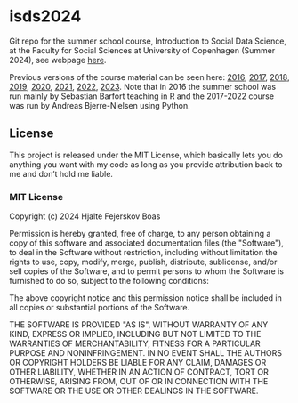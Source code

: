# isds2024

Git repo for the summer school course, Introduction to Social Data Science, at
the Faculty for Social Sciences at University of Copenhagen (Summer 2024), see
webpage [here](https://isdsucph.github.io/isds2023/).

Previous versions of the course material can be seen here:
[2016](https://github.com/sebastianbarfort/sds_summer),
[2017](https://github.com/abjer/sds2017), [2018](https://github.com/abjer/sds),
[2019](https://github.com/abjer/sds2019),
[2020](https://github.com/abjer/isds2020),
[2021](https://github.com/isdsucph/isds2021),
[2022](https://github.com/isdsucph/isds2022),
[2023](https://isdsucph.github.io/isds2023/).
Note that in 2016 the summer school was run mainly by Sebastian Barfort
teaching in R and the 2017-2022 course was run by Andreas Bjerre-Nielsen using
Python.

## License

This project is released under the MIT License, which basically lets you do
anything you want with my code as long as you provide attribution back to me
and don’t hold me liable.

### MIT License

Copyright (c) 2024 Hjalte Fejerskov Boas

Permission is hereby granted, free of charge, to any person obtaining a copy
of this software and associated documentation files (the "Software"), to deal
in the Software without restriction, including without limitation the rights
to use, copy, modify, merge, publish, distribute, sublicense, and/or sell
copies of the Software, and to permit persons to whom the Software is
furnished to do so, subject to the following conditions:

The above copyright notice and this permission notice shall be included in all
copies or substantial portions of the Software.

THE SOFTWARE IS PROVIDED "AS IS", WITHOUT WARRANTY OF ANY KIND, EXPRESS OR
IMPLIED, INCLUDING BUT NOT LIMITED TO THE WARRANTIES OF MERCHANTABILITY,
FITNESS FOR A PARTICULAR PURPOSE AND NONINFRINGEMENT. IN NO EVENT SHALL THE
AUTHORS OR COPYRIGHT HOLDERS BE LIABLE FOR ANY CLAIM, DAMAGES OR OTHER
LIABILITY, WHETHER IN AN ACTION OF CONTRACT, TORT OR OTHERWISE, ARISING FROM,
OUT OF OR IN CONNECTION WITH THE SOFTWARE OR THE USE OR OTHER DEALINGS IN THE
SOFTWARE.
